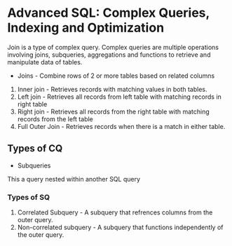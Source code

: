 # Advanced SQL: Complex Queries, Indexing and Optimization

Join is a type of complex query. Complex queries are multiple operations involving joins, subqueries, aggregations and functions to retrieve and manipulate data of tables.

- Joins - Combine rows of 2 or more tables based on related columns

1. Inner join - Retrieves records with matching values in both tables.
2. Left join - Retrieves all records from left table with matching records in right table
3. Right join - Retrieves all records from the right table with matching records from the left table
4. Full Outer Join - Retrieves records when there is a match in either table.

## Types of CQ

- Subqueries

This a query nested within another SQL query

### Types of SQ

1. Correlated Subquery - A subquery that refrences columns from the outer query.
2. Non-correlated subquery - A subquery that functions independently of the outer query.
